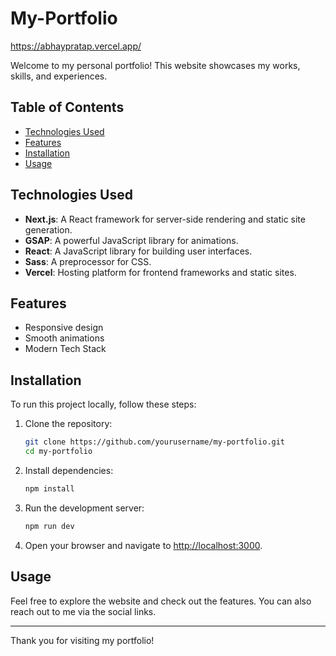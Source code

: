# My-Portfolio

https://abhaypratap.vercel.app/

Welcome to my personal portfolio! This website showcases my works, skills, and experiences.

## Table of Contents

- [Technologies Used](#technologies-used)
- [Features](#features)
- [Installation](#installation)
- [Usage](#usage)

## Technologies Used

- **Next.js**: A React framework for server-side rendering and static site generation.
- **GSAP**: A powerful JavaScript library for animations.
- **React**: A JavaScript library for building user interfaces.
- **Sass**: A preprocessor for CSS.
- **Vercel**: Hosting platform for frontend frameworks and static sites.

## Features

- Responsive design
- Smooth animations
- Modern Tech Stack

## Installation

To run this project locally, follow these steps:

1. Clone the repository:

   ```bash
   git clone https://github.com/yourusername/my-portfolio.git
   cd my-portfolio
   ```

2. Install dependencies:

   ```bash
   npm install
   ```

3. Run the development server:

   ```bash
   npm run dev
   ```

4. Open your browser and navigate to [http://localhost:3000](http://localhost:3000).

## Usage

Feel free to explore the website and check out the features. You can also reach out to me via the social links.

---

Thank you for visiting my portfolio!
